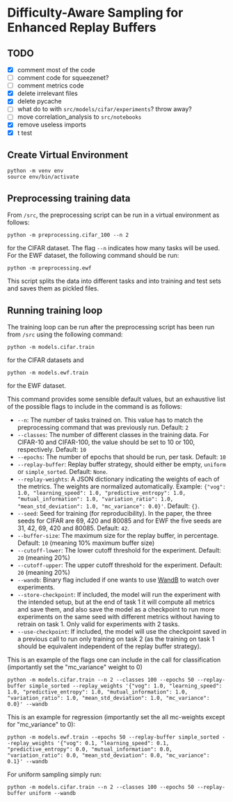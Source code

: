 # Difficulty-Aware Sampling for Enhanced Replay Buffers

## TODO

- [x] comment most of the code
- [ ] comment code for squeezenet?
- [ ] comment metrics code
- [x] delete irrelevant files
- [x] delete pycache
- [ ] what do to with `src/models/cifar/experiments`? throw away?
- [ ] move correlation_analysis to `src/notebooks`
- [x] remove useless imports
- [x] t test

## Create Virtual Environment

```
python -m venv env
source env/bin/activate
```

## Preprocessing training data

From `/src`, the preprocessing script can be run in a virtual environment as follows:

```
python -m preprocessing.cifar_100 --n 2
```

for the CIFAR dataset. The flag `--n` indicates how many tasks will be used. For the EWF dataset, the following command should be run:

```
python -m preprocessing.ewf
```

This script splits the data into different tasks and into training and test sets and saves them as pickled files.

## Running training loop

The training loop can be run after the preprocessing script has been run from `/src` using the following command:

```
python -m models.cifar.train
```

for the CIFAR datasets and

```
python -m models.ewf.train
```

for the EWF dataset.

This command provides some sensible default values, but an exhaustive list of the possible flags to include in the command is as follows:

- `--n`: The number of tasks trained on. This value has to match the preprocessing command that was previously run. Default: `2`
- `--classes`: The number of different classes in the training data. For CIFAR-10 and CIFAR-100, the value should be set to 10 or 100, respectively. Default: `10`
- `--epochs`: The number of epochs that should be run, per task. Default: `10`
- `--replay-buffer`: Replay buffer strategy, should either be empty, `uniform` or `simple_sorted`. Default: `None`.
- `--replay-weights`: A JSON dictionary indicating the weights of each of the metrics. The weights are normalized automatically. Example: `{"vog": 1.0, "learning_speed": 1.0, "predictive_entropy": 1.0, "mutual_information": 1.0, "variation_ratio": 1.0, "mean_std_deviation": 1.0, "mc_variance": 0.0}'`. Default: `{}`.
- `--seed`: Seed for training (for reproducibility). In the paper, the three seeds for CIFAR are 69, 420 and 80085 and for EWF the five seeds are 31, 42, 69, 420 and 80085. Default: `42`.
- `--buffer-size`: The maximum size for the replay buffer, in percentage. Default: `10` (meaning 10% maximum buffer size)
- `--cutoff-lower`: The lower cutoff threshold for the experiment. Default: `20` (meaning 20%)
- `--cutoff-upper`: The upper cutoff threshold for the experiment. Default: `20` (meaning 20%)
- `--wandb`: Binary flag included if one wants to use [WandB](https://wandb.ai/site) to watch over experiments.
- `--store-checkpoint`: If included, the model will run the experiment with the intended setup, but at the end of task 1 it will compute all metrics and save them, and also save the model as a checkpoint to run more experiments on the same seed with different metrics without having to retrain on task 1. Only valid for experiments with 2 tasks.
- `--use-checkpoint`: If included, the model will use the checkpoint saved in a previous call to run only training on task 2 (as the training on task 1 should be equivalent independent of the replay buffer strategy).

This is an example of the flags one can include in the call for classification (importantly set the "mc_variance" weight to 0)

```
python -m models.cifar.train --n 2 --classes 100 --epochs 50 --replay-buffer simple_sorted --replay_weights '{"vog": 1.0, "learning_speed": 1.0, "predictive_entropy": 1.0, "mutual_information": 1.0, "variation_ratio": 1.0, "mean_std_deviation": 1.0, "mc_variance": 0.0}' --wandb
```

This is an example for regression (importantly set the all mc-weights except for "mc_variance" to 0):

```
python -m models.ewf.train --epochs 50 --replay-buffer simple_sorted --replay_weights '{"vog": 0.1, "learning_speed": 0.1, "predictive_entropy": 0.0, "mutual_information": 0.0, "variation_ratio": 0.0, "mean_std_deviation": 0.0, "mc_variance": 0.1}' --wandb
```

For uniform sampling simply run:

```
python -m models.cifar.train --n 2 --classes 100 --epochs 50 --replay-buffer uniform --wandb
```
